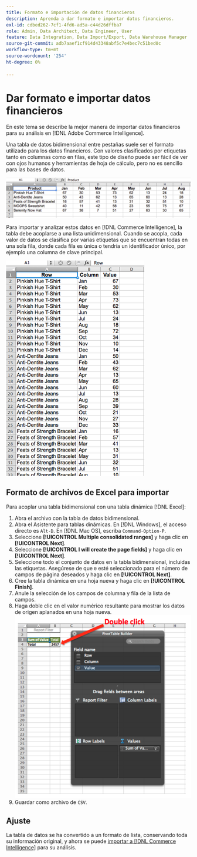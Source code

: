 ```yaml
---
title: Formato e importación de datos financieros
description: Aprenda a dar formato e importar datos financieros.
exl-id: cdbed262-7cf1-4fd6-ad5a-c44d26dffba7
role: Admin, Data Architect, Data Engineer, User
feature: Data Integration, Data Import/Export, Data Warehouse Manager
source-git-commit: adb7aaef1cf914d43348abf5c7e4bec7c51bed0c
workflow-type: tm+mt
source-wordcount: '254'
ht-degree: 0%

---
```


# Dar formato e importar datos financieros

En este tema se describe la mejor manera de importar datos financieros para su análisis en [!DNL Adobe Commerce Intelligence].

Una tabla de datos bidimensional entre pestañas suele ser el formato utilizado para los datos financieros. Con valores clasificados por etiquetas tanto en columnas como en filas, este tipo de diseño puede ser fácil de ver con ojos humanos y herramientas de hoja de cálculo, pero no es sencillo para las bases de datos.

![](../../mbi/assets/crosstab.png)

Para importar y analizar estos datos en [!DNL Commerce Intelligence], la tabla debe acoplarse a una lista unidimensional. Cuando se acopla, cada valor de datos se clasifica por varias etiquetas que se encuentran todas en una sola fila, donde cada fila es única o tendría un identificador único, por ejemplo una columna de clave principal.

![](../../mbi/assets/flattened.png)

## Formato de archivos de Excel para importar

Para acoplar una tabla bidimensional con una tabla dinámica [!DNL Excel]:

1. Abra el archivo con la tabla de datos bidimensional.
1. Abra el Asistente para tablas dinámicas. En [!DNL Windows], el acceso directo es `Alt-D`. En [!DNL Mac OS], escriba `Command-Option-P`.
1. Seleccione **[!UICONTROL Multiple consolidated ranges]** y haga clic en **[!UICONTROL Next]**.
1. Seleccione **[!UICONTROL I will create the page fields]** y haga clic en **[!UICONTROL Next]**.
1. Seleccione todo el conjunto de datos en la tabla bidimensional, incluidas las etiquetas. Asegúrese de que `0` esté seleccionado para el número de campos de página deseados y haga clic en **[!UICONTROL Next]**.
1. Cree la tabla dinámica en una hoja nueva y haga clic en **[!UICONTROL Finish]**.
1. Anule la selección de los campos de columna y fila de la lista de campos.
1. Haga doble clic en el valor numérico resultante para mostrar los datos de origen aplanados en una hoja nueva.
   ![](../../mbi/assets/pivot-table-double-click.png)
1. Guardar como archivo de `CSV`.

## Ajuste

La tabla de datos se ha convertido a un formato de lista, conservando toda su información original, y ahora se puede [importar a [!DNL Commerce Intelligence]](../data-analyst/importing-data/connecting-data/using-file-uploader.md) para su análisis.
